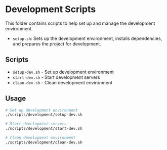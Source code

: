 # Development Scripts

This folder contains scripts to help set up and manage the development environment.

- `setup.sh`: Sets up the development environment, installs dependencies, and prepares the project for development.

## Scripts

- `setup-dev.sh` - Set up development environment
- `start-dev.sh` - Start development servers
- `clean-dev.sh` - Clean development environment

## Usage

```bash
# Set up development environment
./scripts/development/setup-dev.sh

# Start development servers
./scripts/development/start-dev.sh

# Clean development environment
./scripts/development/clean-dev.sh
```
